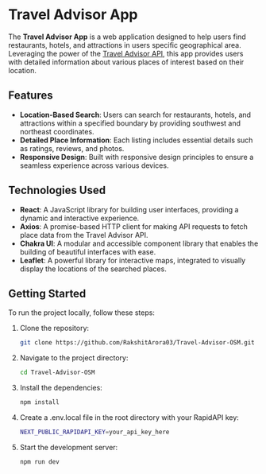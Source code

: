 # Travel Advisor App

The **Travel Advisor App** is a web application designed to help users find restaurants, hotels, and attractions in users specific geographical area. Leveraging the power of the [Travel Advisor API](https://rapidapi.com/apidojo/api/travel-advisor), this app provides users with detailed information about various places of interest based on their location.

## Features

- **Location-Based Search**: Users can search for restaurants, hotels, and attractions within a specified boundary by providing southwest and northeast coordinates.
- **Detailed Place Information**: Each listing includes essential details such as ratings, reviews, and photos.
- **Responsive Design**: Built with responsive design principles to ensure a seamless experience across various devices.

## Technologies Used

- **React**: A JavaScript library for building user interfaces, providing a dynamic and interactive experience.
- **Axios**: A promise-based HTTP client for making API requests to fetch place data from the Travel Advisor API.
- **Chakra UI**: A modular and accessible component library that enables the building of beautiful interfaces with ease.
- **Leaflet**: A powerful library for interactive maps, integrated to visually display the locations of the searched places.

## Getting Started

To run the project locally, follow these steps:

1. Clone the repository:
   ```bash
   git clone https://github.com/RakshitArora03/Travel-Advisor-OSM.git

2. Navigate to the project directory:
   ```bash
   cd Travel-Advisor-OSM

3. Install the dependencies:
   ```bash
   npm install

4. Create a .env.local file in the root directory with your RapidAPI key:
   ```bash
   NEXT_PUBLIC_RAPIDAPI_KEY=your_api_key_here

5. Start the development server:
   ```bash
   npm run dev

